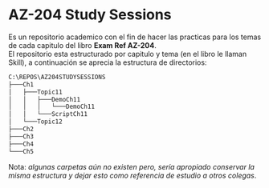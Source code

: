 # AZ-204 Study Sessions
Es un repositorio academico con el fin de hacer las practicas para los temas de cada capitulo del libro **Exam Ref AZ-204**.
<br/>
El repositorio esta estructurado por capitulo y tema (en el libro le llaman Skill), a continuación se aprecia la estructura de directorios:

```bash
C:\REPOS\AZ204STUDYSESSIONS
├───Ch1
│   ├───Topic11
│   │   ├───DemoCh11
│   │   │   └───DemoCh11
│   │   └───ScriptCh11
│   └───Topic12
├───Ch2
├───Ch3
├───Ch4
└───Ch5
```
Nota: *algunas carpetas aún no existen pero, sería apropiado conservar la misma estructura y dejar esto como referencia de estudio a otros colegas*.
